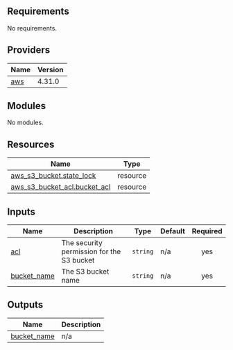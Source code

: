 ## Requirements

No requirements.

## Providers

| Name | Version |
|------|---------|
| <a name="provider_aws"></a> [aws](#provider\_aws) | 4.31.0 |

## Modules

No modules.

## Resources

| Name | Type |
|------|------|
| [aws_s3_bucket.state_lock](https://registry.terraform.io/providers/hashicorp/aws/latest/docs/resources/s3_bucket) | resource |
| [aws_s3_bucket_acl.bucket_acl](https://registry.terraform.io/providers/hashicorp/aws/latest/docs/resources/s3_bucket_acl) | resource |

## Inputs

| Name | Description | Type | Default | Required |
|------|-------------|------|---------|:--------:|
| <a name="input_acl"></a> [acl](#input\_acl) | The security permission for the S3 bucket | `string` | n/a | yes |
| <a name="input_bucket_name"></a> [bucket\_name](#input\_bucket\_name) | The S3 bucket name | `string` | n/a | yes |

## Outputs

| Name | Description |
|------|-------------|
| <a name="output_bucket_name"></a> [bucket\_name](#output\_bucket\_name) | n/a |
